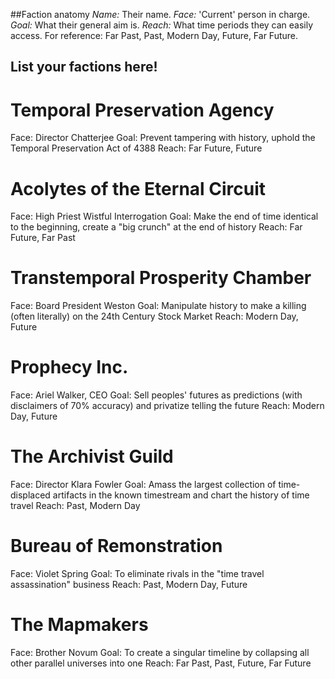 ##Faction anatomy
*Name:* Their name.
*Face:* 'Current' person in charge.
*Goal:* What their general aim is.
*Reach:* What time periods they can easily access. For reference: Far Past, Past, Modern Day, Future, Far Future.

## List your factions here!

# Temporal Preservation Agency
Face: Director Chatterjee
Goal: Prevent tampering with history, uphold the Temporal Preservation Act of 4388
Reach: Far Future, Future

# Acolytes of the Eternal Circuit
Face: High Priest Wistful Interrogation 
Goal: Make the end of time identical to the beginning, create a "big crunch" at the end of history
Reach: Far Future, Far Past

# Transtemporal Prosperity Chamber
Face: Board President Weston
Goal: Manipulate history to make a killing (often literally) on the 24th Century Stock Market
Reach: Modern Day, Future

# Prophecy Inc.
Face: Ariel Walker, CEO
Goal: Sell peoples' futures as predictions (with disclaimers of 70% accuracy) and privatize telling the future
Reach: Modern Day, Future

# The Archivist Guild
Face: Director Klara Fowler
Goal: Amass the largest collection of time-displaced artifacts in the known timestream and chart the history of time travel
Reach: Past, Modern Day

# Bureau of Remonstration
Face: Violet Spring
Goal: To eliminate rivals in the "time travel assassination" business
Reach: Past, Modern Day, Future

# The Mapmakers
Face: Brother Novum
Goal: To create a singular timeline by collapsing all other parallel universes into one
Reach: Far Past, Past, Future, Far Future
